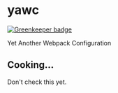 # yawc

[![Greenkeeper badge](https://badges.greenkeeper.io/boopathi/yawc.svg)](https://greenkeeper.io/)

Yet Another Webpack Configuration

## Cooking...

Don't check this yet.
